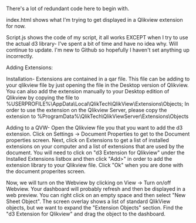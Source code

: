 There's a lot of redundant code here to begin with.

index.html shows what I'm trying to get displayed in a Qlikview extension for now.

Script.js shows the code of my script, it all works EXCEPT when I try to use the actual d3 library- I've spent a bit of time and have no idea why.
Will continue to update. I'm new to Github so hopefully I haven't set anything up incorrectly.



Adding Extensions:

Installation-
Extensions are contained in a qar file.  This file can be adding to your qlikview file by just opening the file in the Desktop version of Qlikview.  You can also add the 
extension manually to your Desktop edition of Qlikview by copying the file to %USERPROFILE%\AppData\Local\QlikTech\QlikView\Extensions\Objects\;
In order to use the extension on the Qlikview Server, please copy the extension to %ProgramData%\QlikTech\QlikViewServer\Extensions\Objects

Adding to a QVW-
Open the Qlikview file you that you want to add the d3 extension.  Click on Settings -> Document Properties to get to the Document properties screen.
Next, click on Extensions to get a list of installed extensions on your computer and a list of extensions that are used by the document.  You will need to click on 
"d3 Extension for Qlikview" under the Installed Extensions listbox and then click "Add>" in order to add the extension library to your Qlikview file.  Click "Ok" when you are done with the
document properites screen.

Now, we will turn on the Webview by clicking on View -> Turn on/off Webview.  Your dashboard will probably refresh and then be displayed in a web preview.  You can right click on an empty 
space and then select "New Sheet Object".  The screen overlay shows a list of standard QlikView objects, but we want to expand the "Extension Objects" section.  Find the "d3 Extension for Qlikview" and drag the 
object to the dashboard.